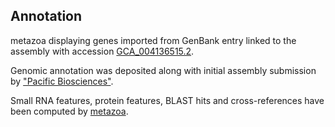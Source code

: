 **Annotation**
----------

metazoa displaying genes imported from GenBank entry linked to the assembly with accession [GCA\_004136515.2](http://www.ebi.ac.uk/ena/data/view/GCA_004136515.2).

Genomic annotation was deposited along with initial assembly submission by ["Pacific Biosciences"](URL_GOES_HERE).

Small RNA features, protein features, BLAST hits and cross-references have been
computed by [metazoa](https://metazoa.ensembl.org/info/genome/annotation/index.html).

